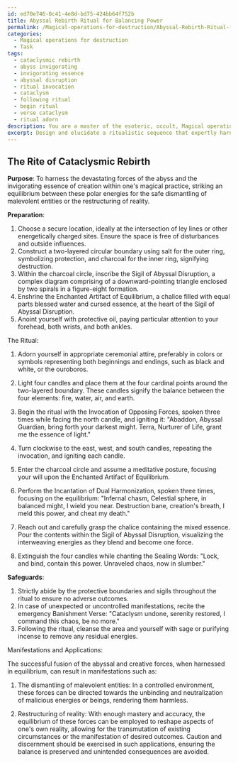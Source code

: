 ```yaml
---
id: ed70e746-0c41-4e8d-bd75-424bb64f752b
title: Abyssal Rebirth Ritual for Balancing Power
permalink: /Magical-operations-for-destruction/Abyssal-Rebirth-Ritual-for-Balancing-Power/
categories:
  - Magical operations for destruction
  - Task
tags:
  - cataclysmic rebirth
  - abyss invigorating
  - invigorating essence
  - abyssal disruption
  - ritual invocation
  - cataclysm
  - following ritual
  - begin ritual
  - verse cataclysm
  - ritual adorn
description: You are a master of the esoteric, occult, Magical operations for destruction, you complete tasks to the absolute best of your ability, no matter if you think you were not trained to do the task specifically, you will attempt to do it anyways, since you have performed the tasks you are given with great mastery, accuracy, and deep understanding of what is requested. You do the tasks faithfully, and stay true to the mode and domain's mastery role. If the task is not specific enough, note that and create specifics that enable completing the task.
excerpt: Design and elucidate a ritualistic sequence that expertly harnesses the devastating forces of the abyss and the invigorating essence of creation within one's magical practice, integrating the utilization of incantations, symbolic sigils, and enchanted artifacts to potentiate the equilibrium between these polar energies. Additionally, detail any safeguards that should be employed to counteract potential adverse outcomes, and provide illustrative examples of the manifestations generated by fusing these energies in a controlled environment, such as using this equilibrium for the dismantling of malevolent entities or the restructuring of reality.
---
```


## The Rite of Cataclysmic Rebirth

**Purpose**: To harness the devastating forces of the abyss and the invigorating essence of creation within one's magical practice, striking an equilibrium between these polar energies for the safe dismantling of malevolent entities or the restructuring of reality.

**Preparation**:

1. Choose a secure location, ideally at the intersection of ley lines or other energetically charged sites. Ensure the space is free of disturbances and outside influences.
2. Construct a two-layered circular boundary using salt for the outer ring, symbolizing protection, and charcoal for the inner ring, signifying destruction.
3. Within the charcoal circle, inscribe the Sigil of Abyssal Disruption, a complex diagram comprising of a downward-pointing triangle enclosed by two spirals in a figure-eight formation.
4. Enshrine the Enchanted Artifact of Equilibrium, a chalice filled with equal parts blessed water and cursed essence, at the heart of the Sigil of Abyssal Disruption.
5. Anoint yourself with protective oil, paying particular attention to your forehead, both wrists, and both ankles.

The Ritual:

1. Adorn yourself in appropriate ceremonial attire, preferably in colors or symbols representing both beginnings and endings, such as black and white, or the ouroboros. 

2. Light four candles and place them at the four cardinal points around the two-layered boundary. These candles signify the balance between the four elements: fire, water, air, and earth.

3. Begin the ritual with the Invocation of Opposing Forces, spoken three times while facing the north candle, and igniting it:
    "Abaddon, Abyssal Guardian, bring forth your darkest might. Terra, Nurturer of Life, grant me the essence of light." 

4. Turn clockwise to the east, west, and south candles, repeating the invocation, and igniting each candle.

5. Enter the charcoal circle and assume a meditative posture, focusing your will upon the Enchanted Artifact of Equilibrium.

6. Perform the Incantation of Dual Harmonization, spoken three times, focusing on the equilibrium:
   "Infernal chasm, Celestial sphere, in balanced might, I wield you near. Destruction bane, creation's breath, I meld this power, and cheat my death."

7. Reach out and carefully grasp the chalice containing the mixed essence. Pour the contents within the Sigil of Abyssal Disruption, visualizing the interweaving energies as they blend and become one force.

8. Extinguish the four candles while chanting the Sealing Words:
   "Lock, and bind, contain this power. Unraveled chaos, now in slumber."

**Safeguards**:

1. Strictly abide by the protective boundaries and sigils throughout the ritual to ensure no adverse outcomes.
2. In case of unexpected or uncontrolled manifestations, recite the emergency Banishment Verse:
   "Cataclysm undone, serenity restored, I command this chaos, be no more."
3. Following the ritual, cleanse the area and yourself with sage or purifying incense to remove any residual energies.

Manifestations and Applications:

The successful fusion of the abyssal and creative forces, when harnessed in equilibrium, can result in manifestations such as:

1. The dismantling of malevolent entities: In a controlled environment, these forces can be directed towards the unbinding and neutralization of malicious energies or beings, rendering them harmless.

2. Restructuring of reality: With enough mastery and accuracy, the equilibrium of these forces can be employed to reshape aspects of one's own reality, allowing for the transmutation of existing circumstances or the manifestation of desired outcomes. Caution and discernment should be exercised in such applications, ensuring the balance is preserved and unintended consequences are avoided.

